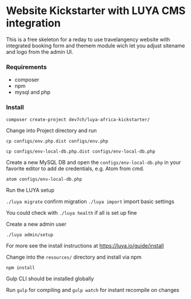 # Website Kickstarter with LUYA CMS integration

This is a free skeleton for a reday to use travelangency website with integrated booking form and themem module wich let you adjust sitename and logo from the admin UI.

### Requirements

- composer
- npm
- mysql and php

### Install

`composer create-project dev7ch/luya-africa-kickstarter/`

Change into Project directory and run  

`cp configs/env.php.dist configs/env.php` 

`cp configs/env-local-db.php.dist configs/env-local-db.php`  

Create a new MySQL DB and open the `configs/env-local-db.php` in your favorite editor to add de credentials, e.g. Atom from cmd.

`atom configs/env-local-db.php`  

Run the LUYA setup

`./luya migrate`  confirm migration
`./luya import`  import basic settings

You could check with `./luya health` if all is set up fine

Create a new admin user

`./luya admin/setup`


For more see the install instructions at https://luya.io/guide/install


Change into the `resources/` directory and install via npm  

`npm install`

Gulp CLI should be installed globally

Run `gulp` for compiling and `gulp watch` for instant recompile on changes

